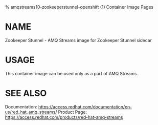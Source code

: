 % amqstreams10-zookeeperstunnel-openshift (1) Container Image Pages

# NAME

Zookeeper Stunnel - AMQ Streams image for Zookeeper Stunnel sidecar

# USAGE

This container image can be used only as a part of AMQ Streams.

# SEE ALSO

Documentation: https://access.redhat.com/documentation/en-us/red_hat_amq_streams/
Product Page: https://access.redhat.com/products/red-hat-amq-streams
